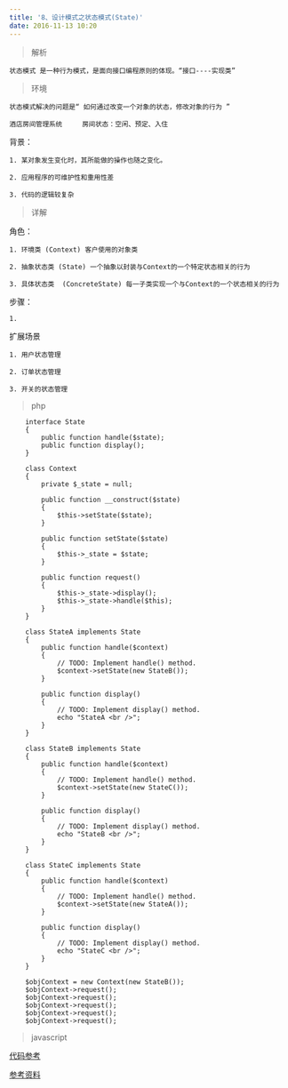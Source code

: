 ```yaml
---
title: '8、设计模式之状态模式(State)'
date: 2016-11-13 10:20
---
```


> 解析

    状态模式 是一种行为模式，是面向接口编程原则的体现。“接口----实现类”

> 环境

    状态模式解决的问题是“ 如何通过改变一个对象的状态，修改对象的行为 ”

    酒店房间管理系统     房间状态：空闲、预定、入住

背景：

    1. 某对象发生变化时，其所能做的操作也随之变化。

    2. 应用程序的可维护性和重用性差

    3. 代码的逻辑较复杂

> 详解

角色：

    1. 环境类 (Context) 客户使用的对象类

    2. 抽象状态类 (State) 一个抽象以封装与Context的一个特定状态相关的行为

    3. 具体状态类  (ConcreteState) 每一子类实现一个与Context的一个状态相关的行为

步骤：

    1.

扩展场景

    1. 用户状态管理

    2. 订单状态管理

    3. 开关的状态管理

> php

        interface State
        {
            public function handle($state);
            public function display();
        }

        class Context
        {
            private $_state = null;

            public function __construct($state)
            {
                $this->setState($state);
            }

            public function setState($state)
            {
                $this->_state = $state;
            }

            public function request()
            {
                $this->_state->display();
                $this->_state->handle($this);
            }
        }

        class StateA implements State
        {
            public function handle($context)
            {
                // TODO: Implement handle() method.
                $context->setState(new StateB());
            }

            public function display()
            {
                // TODO: Implement display() method.
                echo "StateA <br />";
            }
        }

        class StateB implements State
        {
            public function handle($context)
            {
                // TODO: Implement handle() method.
                $context->setState(new StateC());
            }

            public function display()
            {
                // TODO: Implement display() method.
                echo "StateB <br />";
            }
        }

        class StateC implements State
        {
            public function handle($context)
            {
                // TODO: Implement handle() method.
                $context->setState(new StateA());
            }

            public function display()
            {
                // TODO: Implement display() method.
                echo "StateC <br />";
            }
        }

        $objContext = new Context(new StateB());
        $objContext->request();
        $objContext->request();
        $objContext->request();
        $objContext->request();
        $objContext->request();

> javascript


[代码参考](http://www.nowamagic.net/librarys/veda/detail/1605)

[参考资料](http://blog.csdn.net/jhq0113/article/details/46439127)

